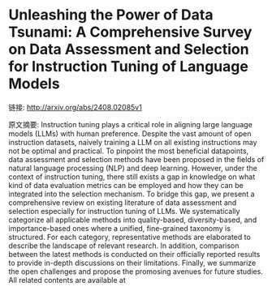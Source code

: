 # Unleashing the Power of Data Tsunami: A Comprehensive Survey on Data Assessment and Selection for Instruction Tuning of Language Models

链接: http://arxiv.org/abs/2408.02085v1

原文摘要:
Instruction tuning plays a critical role in aligning large language models
(LLMs) with human preference. Despite the vast amount of open instruction
datasets, naively training a LLM on all existing instructions may not be
optimal and practical. To pinpoint the most beneficial datapoints, data
assessment and selection methods have been proposed in the fields of natural
language processing (NLP) and deep learning. However, under the context of
instruction tuning, there still exists a gap in knowledge on what kind of data
evaluation metrics can be employed and how they can be integrated into the
selection mechanism. To bridge this gap, we present a comprehensive review on
existing literature of data assessment and selection especially for instruction
tuning of LLMs. We systematically categorize all applicable methods into
quality-based, diversity-based, and importance-based ones where a unified,
fine-grained taxonomy is structured. For each category, representative methods
are elaborated to describe the landscape of relevant research. In addition,
comparison between the latest methods is conducted on their officially reported
results to provide in-depth discussions on their limitations. Finally, we
summarize the open challenges and propose the promosing avenues for future
studies. All related contents are available at
